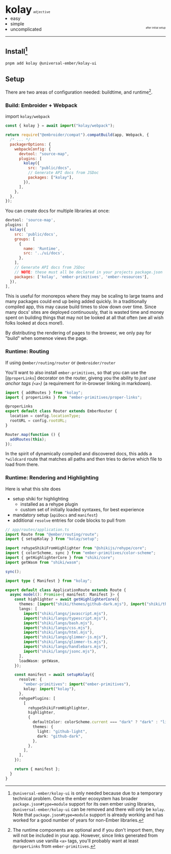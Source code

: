 <h1 style="
  font-size: 2rem; 
  display: inline-block; 
  margin-bottom: 0; 
  padding-bottom: 0">kolay</h1> 
<small><code>adjective</code></small>

<ul style="margin: 0; padding-left: 1rem; padding-bottom: 0;">
    <li>easy</li>
    <li>simple</li>
    <li>uncomplicated</li>
</ul>

<small style="
  float: right; 
  margin-top: -2rem; 
  font-size: 0.5rem;">after initial setup</small>

<hr>

## Install[^type-module]

```bash
pnpm add kolay @universal-ember/kolay-ui
```

[^type-module]: `@universal-ember/kolay-ui` is only needed because due to a temporary technical problem. Once the ember ecosystem has broader `package.json#type=module` support for its own ember using libraries, `@universal-ember/kolay-ui` can be removed and there will only be `kolay`. Note that `package.json#type=module` support is already working and has worked for a good number of years for non-Ember libraries.

## Setup

There are two areas of configuration needed: buildtime, and runtime[^runtime-optional].

[^runtime-optional]: The runtime components are optional and if you don't import them, they will not be included in your app. However, since links generated from markdown use vanilla `<a>` tags, you'll probably want at least `@properLinks` from `ember-primitives`.

### Build: Embroider + Webpack

import `kolay/webpack`

```js
const { kolay } = await import("kolay/webpack");

return require("@embroider/compat").compatBuild(app, Webpack, {
  /* ... */
  packagerOptions: {
    webpackConfig: {
      devtool: "source-map",
      plugins: [
        kolay({
          src: "public/docs",
          // Generate API docs from JSDoc
          packages: ["kolay"],
        }),
      ],
    },
  },
});
```

You can create docs for multiple libraries at once:

```js
devtool: 'source-map',
plugins: [
  kolay({
    src: 'public/docs',
    groups: [
      {
        name: 'Runtime',
        src: '../ui/docs',
      },
    ],
    // Generate API docs from JSDoc
    // NOTE: these must all be declared in your projects package.json
    packages: ['kolay', 'ember-primitives', 'ember-resources'],
  }),
],
```

This is useful for monorepos where they may be scaling to large teams and many packages could end up being added quickly. In a traditionally compiled app, this may cause build times to slow down over time. Since many docs' sites are deployed continuously, that is wasted time and money spent on building things that may not be looked at all that often (we all wish folks looked at docs more!).

By distributing the rendering of pages to the browesr, we only pay for "build" when somenoe views the page.

### Runtime: Routing

If using `@ember/routing/router` or `@embroider/router`

You'll want to also install `ember-primitives`, so that you can use the [`@properLinks`] decorator on the router, giveng you the ability to _just use anchor tags (`<a>`)_ (a requirement for in-browser linking in markdown).

```js
import { addRoutes } from "kolay";
import { properLinks } from "ember-primitives/proper-links";

@properLinks
export default class Router extends EmberRouter {
  location = config.locationType;
  rootURL = config.rootURL;
}

Router.map(function () {
  addRoutes(this);
});
```

In the spirit of dynamically compiled and discovered docs, this adds a `*wildcard` route that matches all paths and then tries to derive which file to load from there.

### Runtime: Rendering and Highlighting

Here is what this site does

- setup shiki for highlighting
  - installed as a rehype plugin
  - custom set of initially loaded syntaxes, for best experience
- mandatory setup (`apiDocs` and `manifest`)
- additional `resolve` entries for code blocks to pull from

```ts
// app/routes/application.ts
import Route from "@ember/routing/route";
import { setupKolay } from "kolay/setup";

import rehypeShikiFromHighlighter from "@shikijs/rehype/core";
import { colorScheme, sync } from "ember-primitives/color-scheme";
import { getHighlighterCore } from "shiki/core";
import getWasm from "shiki/wasm";

sync();

import type { Manifest } from "kolay";

export default class ApplicationRoute extends Route {
  async model(): Promise<{ manifest: Manifest }> {
    const highlighter = await getHighlighterCore({
      themes: [import("shiki/themes/github-dark.mjs"), import("shiki/themes/github-light.mjs")],
      langs: [
        import("shiki/langs/javascript.mjs"),
        import("shiki/langs/typescript.mjs"),
        import("shiki/langs/bash.mjs"),
        import("shiki/langs/css.mjs"),
        import("shiki/langs/html.mjs"),
        import("shiki/langs/glimmer-js.mjs"),
        import("shiki/langs/glimmer-ts.mjs"),
        import("shiki/langs/handlebars.mjs"),
        import("shiki/langs/jsonc.mjs"),
      ],
      loadWasm: getWasm,
    });

    const manifest = await setupKolay({
      resolve: {
        "ember-primitives": import("ember-primitives"),
        kolay: import("kolay"),
      },
      rehypePlugins: [
        [
          rehypeShikiFromHighlighter,
          highlighter,
          {
            defaultColor: colorScheme.current === "dark" ? "dark" : "light",
            themes: {
              light: "github-light",
              dark: "github-dark",
            },
          },
        ],
      ],
    });

    return { manifest };
  }
}
```

